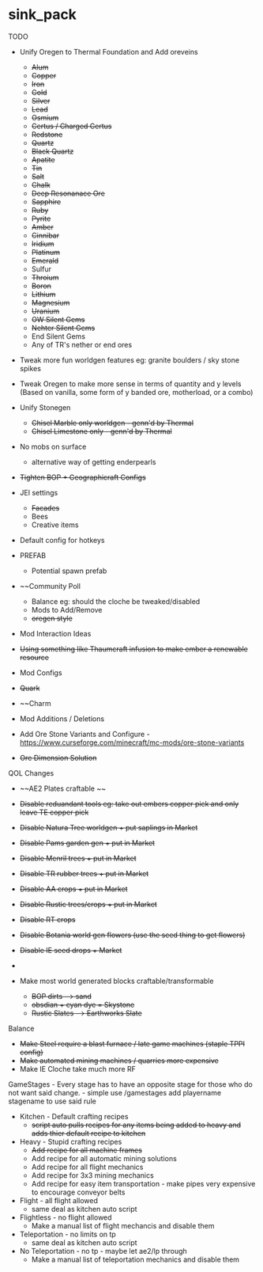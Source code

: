 # sink_pack

TODO

  * Unify Oregen to Thermal Foundation and Add oreveins
    * ~~Alum~~
    * ~~Copper~~
    * ~~Iron~~
    * ~~Gold~~
    * ~~Silver~~
    * ~~Lead~~
    * ~~Osmium~~
    * ~~Certus / Charged Certus~~
    * ~~Redstone~~
    * ~~Quartz~~
    * ~~Black Quartz~~
    * ~~Apatite~~
    * ~~Tin~~
    * ~~Salt~~
    * ~~Chalk~~
    * ~~Deep Resonanace Ore~~
    * ~~Sapphire~~
    * ~~Ruby~~
    * ~~Pyrite~~
    * ~~Amber~~
    * ~~Cinnibar~~
    * ~~Iridium~~
    * ~~Platinum~~
    * ~~Emerald~~
    * Sulfur
    * ~~Throium~~
    * ~~Boron~~
    * ~~Lithium~~
    * ~~Magnesium~~
    * ~~Uranium~~
    * ~~OW Silent Gems~~
    * ~~Nehter Silent Gems~~
    * End Silent Gems
    * Any of TR's nether or end ores
   
  
  * Tweak more fun worldgen features eg: granite boulders / sky stone spikes
  
  * Tweak Oregen to make more sense in terms of quantity and y levels (Based on vanilla, some form of y banded ore, motherload, or a combo)
    
  * Unify Stonegen
    * ~~Chisel Marble only worldgen - genn'd by Thermal~~
    * ~~Chisel Limestone only - genn'd by Thermal~~

  * No mobs on surface
    * alternative way of getting enderpearls
    
  * ~~Tighten BOP + Geographicraft Configs~~
    
  * JEI settings
    * ~~Facades~~
    * Bees
    * Creative items
  
  * Default config for hotkeys
  
  * PREFAB
    * Potential spawn prefab

  * ~~Community Poll 
    * Balance eg: should the cloche be tweaked/disabled
    * Mods to Add/Remove
    * ~~oregen style~~
  
  * Mod Interaction Ideas
   * ~~Using something like Thaumcraft infusion to make ember a renewable resource~~
 
  
  * Mod Configs
   * ~~Quark~~
   * ~~Charm
  
  
  * Mod Additions / Deletions
   * Add Ore Stone Variants and Configure - https://www.curseforge.com/minecraft/mc-mods/ore-stone-variants
  
  * ~~Ore Dimension Solution~~
  
  QOL Changes
  * ~~AE2 Plates craftable ~~
  * ~~Disable reduandant tools eg: take out embers copper pick and only leave TE copper pick~~
  * ~~Disable Natura Tree worldgen + put saplings in Market~~
  * ~~Disable Pams garden gen + put in Market~~
  * ~~Disable Menril trees + put in Market~~
  * ~~Disable TR rubber trees + put in Market~~
  * ~~Disable AA crops + put in Market~~
  * ~~Disable Rustic trees/crops + put in Market~~
  * ~~Disable RT crops~~
  * ~~Disable Botania world gen flowers (use the seed thing to get flowers)~~
  * ~~Disable IE seed drops + Market~~
  * 
  
  
  * Make most world generated blocks craftable/transformable
    * ~~BOP dirts --> sand~~
    * ~~obsdian + cyan dye = Skystone~~
    * ~~Rustic Slates --> Earthworks Slate~~



 Balance 
 * ~~Make Steel require a blast furnace / late game machines (staple TPPI config)~~
 * ~~Make automated mining machines / quarries more expensive~~
 * Make IE Cloche take much more RF



 GameStages - Every stage has to have an opposite stage for those who do not want said change.
            - simple use /gamestages add playername stagename to use said rule
            
 * Kitchen - Default crafting recipes
   * ~~script auto pulls recipes for any items being added to heavy and adds thier default recipe to kitchen~~
 * Heavy - Stupid crafting recipes
   * ~~Add recipe for all machine frames~~
   * Add recipe for all automatic mining solutions
   * Add recipe for all flight mechanics
   * Add recipe for 3x3 mining mechanics
   * Add recipe for easy item transportation - make pipes very expensive to encourage conveyor belts
 * Flight - all flight allowed
   * same deal as kitchen auto script
 * Flightless - no flight allowed
   * Make a manual list of flight mechancis and disable them
 * Teleportation - no limits on tp
   * same deal as kitchen auto script
 * No Teleportation - no tp - maybe let ae2/lp through
   * Make a manual list of teleportation mechanics and disable them
 
 
